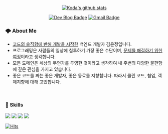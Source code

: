 <div align=center>

[![Koda's github stats](https://github-readme-stats.vercel.app/api?username=yjksw&theme=material-palenight&hide=issues,stars)](https://github.com/anuraghazra/github-readme-stats)
</div>

<div align=center>
  
[![Dev Blog Badge](http://img.shields.io/badge/-Dev%20Blog-316B83?style=flat&logo=github&link=https://yjksw.github.io)](https://yjksw.github.io)
[![Gmail Badge](https://img.shields.io/badge/Gmail-63B4B8?style=flat&logo=Gmail&logoColor=white&link=mailto:cairofaith@gmail.com)](mailto:cairofaith@gmail.com)
</div>
  
<p>
  
### 🌩 About Me 
  
- [코드의 솔직함에 반해 개발을 시작한](https://yjksw.github.io/start-journey-as-programmer/) 백엔드 개발자 김윤정입니다. 
- 프로그래밍은 사람들의 일상에 침투하기 가장 좋은 수단이며, [문제를 해결하기 위한 여정](https://yjksw.github.io/goal-as-programmer/)이라고 생각합니다. 
- 모든 도메인은 세상의 무언가를 투영한 것이라고 생각하여 내 주변의 다양한 불편함에 깊은 관심을 가지고 있습니다.
- 좋은 코드를 짜는 좋은 개발자, 좋은 동료를 지향합니다. 따라서 클린 코드, 협업, 객체지향에 대해 고민합니다.
</p>

<br>

### 👾 Skills
<p>
<img src="https://img.shields.io/badge/Java-091353?style=flat-square&logo=Java&logoColor=white"/>
<img src="https://img.shields.io/badge/Spring Boot-9D84B7?style=flat-square&logo=Spring Boot&logoColor=white"/>
<img src="https://img.shields.io/badge/MariaDB-D5D5D5?style=flat-square&logo=MariaDB&logoColor=white"/>
<img src="https://img.shields.io/badge/Git-B2F9FC?style=flat-square&logo=Git&logoColor=white"/>
</p>

[![Hits](https://hits.seeyoufarm.com/api/count/incr/badge.svg?url=https%3A%2F%2Fgithub.com%2Fyjksw&count_bg=%236D9886&title_bg=%23555555&icon=&icon_color=%23E7E7E7&title=hits&edge_flat=false)](https://hits.seeyoufarm.com)


<!--
**yjksw/yjksw** is a ✨ _special_ ✨ repository because its `README.md` (this file) appears on your GitHub profile.

Here are some ideas to get you started:

- 🔭 I’m currently working on ...
- 🌱 I’m currently learning ...
- 👯 I’m looking to collaborate on ...
- 🤔 I’m looking for help with ...
- 💬 Ask me about ...
- 📫 How to reach me: ...
- 😄 Pronouns: ...
- ⚡ Fun fact: ...

[![Resume Badge](http://img.shields.io/badge/-Resume-6DB33F?style=flat&logo=notion&link=https://xlffm3.notion.site/xlffm3/d5ed848bced04634a408e69e5071e38a)](https://xlffm3.notion.site/xlffm3/d5ed848bced04634a408e69e5071e38a)
-->
